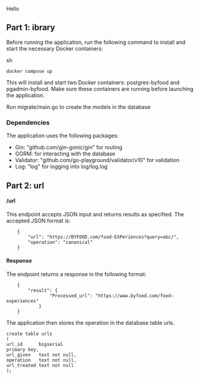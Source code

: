 Hello

## Part 1: ibrary

Before running the application, run the following command to install and start the necessary Docker containers:

sh

    docker compose up

This will install and start two Docker containers: postgres-byfood and pgadmin-byfood. Make sure these containers are running before launching the application.

Run migrate/main.go to create the models in the database

### Dependencies

The application uses the following packages:

* Gin: "github.com/gin-gonic/gin" for routing
* GORM: for interacting with the database
* Validator: "github.com/go-playground/validator/v10" for validation
* Log: "log" for logging into log/log.log

##  Part 2: url

#### /url 
This endpoint accepts JSON input and returns results as specified. The accepted JSON format is:
        
        {
            "url": "https://BYFOOD.com/food-EXPeriences?query=abc/",
            "operation": "canonical"
        }
#### Response
The endpoint returns a response in the following format:
       
        {
            "result": {
                    "Processed_url": "https://www.byfood.com/food-experiences"
                }
        }

The application then stores the operation in the database table urls.

    create table urls
    (
    url_id      bigserial
    primary key,
    url_given   text not null,
    operation   text not null,
    url_treated text not null
    );
